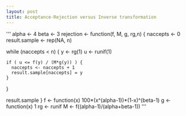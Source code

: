 ```yaml
---
layout: post
title: Acceptance-Rejection versus Inverse transformation
---
```


'''
alpha <- 4
beta <- 3
rejection <- function(f, M, g, rg,n) {
  naccepts <- 0
  result.sample <- rep(NA, n)
  
  while (naccepts < n) {
    y <- rg(1)
    u <- runif(1)
    
    if ( u <= f(y) / (M*g(y)) ) {
      naccepts <- naccepts + 1
      result.sample[naccepts] = y
    }
  }
  
  result.sample
}
f <- function(x) 100*(x^(alpha-1))*(1-x)^(beta-1)
g <- function(x) 1
rg <- runif
M <- f((alpha-1)/(alpha+beta-1))
'''
